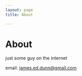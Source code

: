 ```yaml
---
layout: page 
title: About

---
```


# About 
just some guy on the internet

email: <james.ed.dunn@gmail.com>